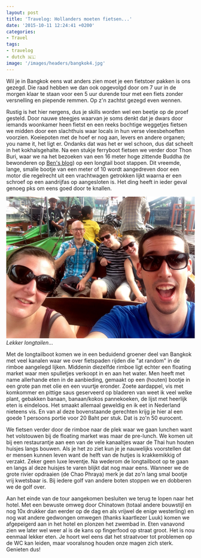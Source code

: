 ```yaml
---
layout: post
title: 'Travelog: Hollanders moeten fietsen...'
date: '2015-10-11 12:24:41 +0200'
categories:
- Travel
tags:
- travelog
- dutch 🇳🇱
image: '/images/headers/bangkok4.jpg'
---
```


Wil je in Bangkok eens wat anders zien moet je een fietstoer pakken is ons gezegd. Die raad hebben we dan ook opgevolgd door om 7 uur in de morgen klaar te staan voor een 5 uur durende tour met een fiets zonder versnelling en piepende remmen. Op z'n zachtst gezegd even wennen.

Rustig is het hier nergens, dus je skills worden wel een beetje op de proef gesteld. Door nauwe steegjes waarvan je soms denkt dat je dwars door iemands woonkamer heen fietst en een reeks bochtige weggetjes fietsen we midden door een slachthuis waar locals in hun verse vleesbehoeften voorzien. Koeiepoten met de hoef er nog aan, levers en andere organen; you name it, het ligt er. Ondanks dat was het er wel schoon, dus dat scheelt in het kokhalsgehalte. Na een stukje ferryboot fietsen we verder door Thon Buri, waar we na het bezoeken van een 16 meter hoge zittende Buddha (te bewonderen op [Ben's blog](http://www.bendegens.nl)) op een longtail boot stappen. Dit vreemde, lange, smalle bootje van een meter of 10 wordt aangedreven door een motor die regelrecht uit een vrachtwagen getrokken lijkt waarna er een schroef op een aandrijfas op aangesloten is. Het ding heeft in ieder geval genoeg pks om eens goed door te knallen.

![Lekker longtailen...](/images/posts/IMG_3497.jpg)
*Lekker longtailen...*

Met de longtailboot komen we in een beduidend groener deel van Bangkok met veel kanalen waar we over fietspaden rijden die "at random" in de rimboe aangelegd lijken. Middenin diezelfde rimboe ligt echter een floating market waar men spulletjes verkoopt in en aan het water. Men heeft met name allerhande eten in de aanbieding, gemaakt op een (houten) bootje in een grote pan met olie en een vuurtje eronder. Zoete aardappel, vis met komkommer en pittige saus geserveerd op bladeren van weet ik veel welke plant, gebakken banaan, banaan/kokos pannekoeken, de lijst met heerlijk eten is eindeloos. Het smaakt allemaal geweldig en ik eet in Nederland nieteens vis. En van al deze bovenstaande gerechten krijg je hier al een goede 1 persoons portie voor 20 Baht per stuk. Dat is zo'n 50 eurocent.

We fietsen verder door de rimboe naar de plek waar we gaan lunchen want het volstouwen bij de floating market was maar de pre-lunch. We komen uit bij een restaurantje aan een van de vele kanaaltjes waar de Thai hun houten huisjes langs bouwen. Als je het zo ziet kun je je nauwelijks voorstellen dat er mensen kunnen leven want de helft van de hutjes is krakkemikkig of verzakt. Zeker geen luxe leventje. Na wederom de longtailboot op te gaan en langs al deze huisjes te varen blijkt dat nog maar eens. Wanneer we de grote rivier opdraaien (de Chao Phraya) merk je dat zo'n lang smal bootje vrij kwetsbaar is. Bij iedere golf van andere boten stoppen we en dobberen we de golf over.

Aan het einde van de tour aangekomen besluiten we terug te lopen naar het hotel. Met een bewuste omweg door Chinatown (totaal andere bouwstijl en nog 10x drukker dan eerder op de dag en als vrijwel de enige westerling) en nog wat andere gedwongen omwegen (thanks kaartlezer Luuk) komen we afgepeigerd aan in het hotel en plonzen het zwembad in. Eten vanavond zien we later wel weer al is de kans op fingerfood op straat groot. Het is nou eenmaal lekker eten. Je hoort wel eens dat het straatvoer tot problemen op de WC kan leiden, maar vooralsnog houden onze magen zich sterk. Genieten dus!